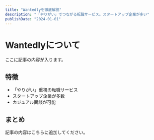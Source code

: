 ```yaml
---
title: "Wantedlyを徹底解説"
description: "「やりがい」でつながる転職サービス。スタートアップ企業が多い"
publishDate: "2024-01-01"
---
```


# Wantedlyについて

ここに記事の内容が入ります。

## 特徴

- 「やりがい」重視の転職サービス
- スタートアップ企業が多数
- カジュアル面談が可能

## まとめ

記事の内容はこちらに追加してください。